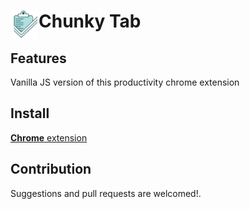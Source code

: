 # <img src="public/icons/icon_48.png" width="45" align="left"> Chunky Tab

## Features
Vanilla JS version of this productivity chrome extension

## Install

[**Chrome** extension]() <!-- TODO: Add chrome extension link inside parenthesis -->

## Contribution

Suggestions and pull requests are welcomed!.


